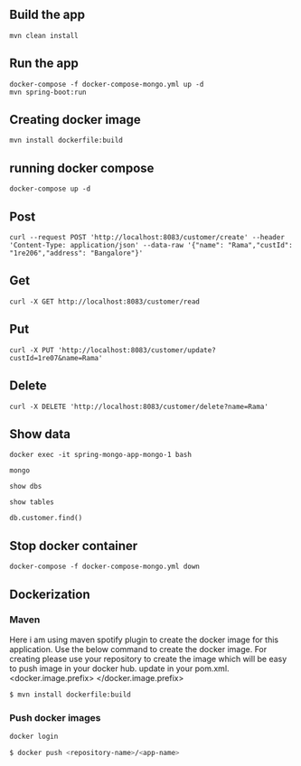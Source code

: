 ## Build the app

``` 
mvn clean install
```

## Run the app

``` 
docker-compose -f docker-compose-mongo.yml up -d
mvn spring-boot:run

```
## Creating docker image

```
mvn install dockerfile:build

```
## running docker compose

``` 
docker-compose up -d

```


## Post

``` 
curl --request POST 'http://localhost:8083/customer/create' --header 'Content-Type: application/json' --data-raw '{"name": "Rama","custId": "1re206","address": "Bangalore"}'
```

## Get 

``` 
curl -X GET http://localhost:8083/customer/read 
```

## Put

``` 
curl -X PUT 'http://localhost:8083/customer/update?custId=1re07&name=Rama' 
```

## Delete

```
curl -X DELETE 'http://localhost:8083/customer/delete?name=Rama' 
```




## Show data

```
docker exec -it spring-mongo-app-mongo-1 bash

mongo

show dbs

show tables

db.customer.find()

```

## Stop docker container
    docker-compose -f docker-compose-mongo.yml down

## Dockerization

### Maven 
Here i am using maven spotify plugin to create the docker image for this application.
Use the below command to create the docker image.
For creating please use your repository to create the image which will be easy to push image in your docker hub.
update in your pom.xml.
<docker.image.prefix> <your repo name> </docker.image.prefix>

```bash
$ mvn install dockerfile:build
```

### Push docker images

```bash
docker login

$ docker push <repository-name>/<app-name>

```

